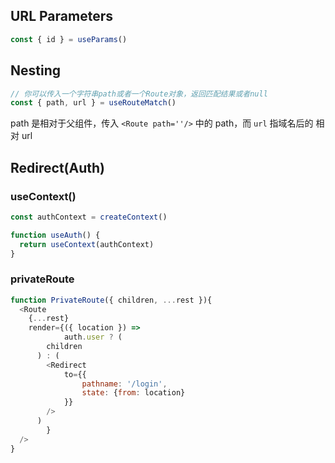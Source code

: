 ## URL Parameters

```js
const { id } = useParams()
```

## Nesting

```js
// 你可以传入一个字符串path或者一个Route对象，返回匹配结果或者null
const { path, url } = useRouteMatch()
```

path 是相对于父组件，传入 `<Route path=''/>` 中的 path，而 `url` 指域名后的 相对 url

## Redirect(Auth)

### useContext()

```js
const authContext = createContext()

function useAuth() {
  return useContext(authContext)
}
```

### privateRoute

```js
function PrivateRoute({ children, ...rest }){
  <Route
  	{...rest}
  	render={({ location }) => 
			auth.user ? (
      	children
      ) : (
      	<Redirect 
        	to={{
        		pathname: '/login',
        		state: {from: location}
        	}}
        />
      )
		}
  />
}
```

